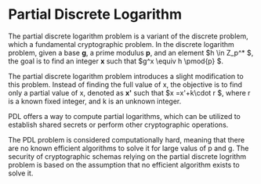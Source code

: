 # Partial Discrete Logarithm

The partial discrete logarithm problem is a variant of the discrete problem, which a fundamental cryptographic problem. In the discrete logarithm problem, given a base **g**, a prime modulus **p**, and an element $h \in Z_p^* $, the goal is to find an integer **x** such that $g^x \equiv h \pmod{p} $.

The partial discrete logarithm problem introduces a slight modification to this problem. Instead of finding the full value of x, the objective is to find only a partial value of x, denoted as **x'** such that $x =x'+k\cdot r $, where r is a known fixed integer, and k is an unknown integer.

PDL offers a way to compute partial logarithms, which can be utilized to establish shared secrets or perform other cryptographic operations.

The PDL problem is considered computationally hard, meaning that there are no known efficient algorithms to solve it for large valus of p and g. The security of cryptographic schemas relying on the partial discrete logrithm problem is based on the assumption that no efficient algorithm exists to solve it.
